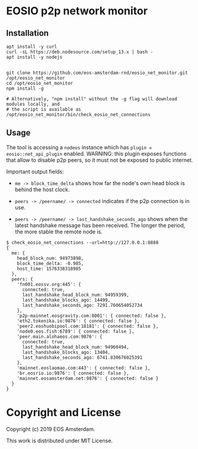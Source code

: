 EOSIO p2p network monitor
=========================

## Installation

```
apt install -y curl
curl -sL https://deb.nodesource.com/setup_13.x | bash -
apt install -y nodejs


git clone https://github.com/eos-amsterdam-rnd/eosio_net_monitor.git /opt/eosio_net_monitor
cd /opt/eosio_net_monitor
npm install -g

# Alternatively, "npm install" without the -g flag will download modules locally, and
# the script is available as /opt/eosio_net_monitor/bin/check_eosio_net_connections
```


## Usage

The tool is accessing a `nodeos` instance which has `plugin =
eosio::net_api_plugin` enabled. WARNING: this plugin exposes functions
that allow to disable p2p peers, so it must not be exposed to public
internet.

Important output fields:

* `me -> block_time_delta` shows how far the node's own head block is
  behind the host clock.

* `peers -> /peername/ -> connected` indicates if the p2p connection
  is in use.

* `peers -> /peername/ -> last_handshake_seconds_ago` shows when the
  latest handshake message has been received. The longer the period,
  the more stable the remote node is.



```
$ check_eosio_net_connections --url=http://127.0.0.1:8888
{
  me: {
    head_block_num: 94973898,
    block_time_delta: -0.985,
    host_time: 1576338318985
  },
  peers: {
    'fn001.eossv.org:445': {
      connected: true,
      last_handshake_head_block_num: 94959399,
      last_handshake_blocks_ago: 14499,
      last_handshake_seconds_ago: 7291.760654052734
    },
    'p2p-mainnet.eosgravity.com:8001': { connected: false },
    'eth2.tokenika.io:9876': { connected: false },
    'peer2.eoshuobipool.com:18181': { connected: false },
    'node0.eos.fish:6789': { connected: false },
    'peer.main.alohaeos.com:9876': {
      connected: true,
      last_handshake_head_block_num: 94960494,
      last_handshake_blocks_ago: 13404,
      last_handshake_seconds_ago: 6741.830676025391
    },
    'mainnet.eoslaomao.com:443': { connected: false },
    'br.eosrio.io:9876': { connected: false },
    'mainnet.eosamsterdam.net:9876': { connected: false }
  }
}

```


# Copyright and License

Copyright (c) 2019 EOS Amsterdam.

This work is distributed under MIT License.
